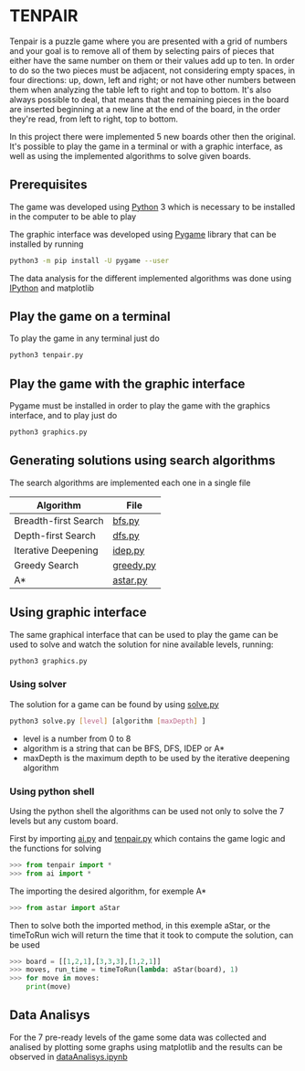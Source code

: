 # TENPAIR

Tenpair is a puzzle game where you  are presented with a grid of numbers and your goal is to remove all of them by selecting pairs of pieces that either have the same number  on them or their values add up to ten. In order to do so the two pieces must be adjacent, not considering empty spaces, in four directions: up, down, left and right; or not have other numbers between them when analyzing the table left to right and top to bottom. It's also always possible to deal, that means that the remaining pieces in the board are inserted beginning at a new line at the end of the board, in the order they're read, from left to right, top to bottom. 

In this project there were implemented 5 new boards other then the original. It's possible to play the game in a terminal or with a graphic interface, as well as using the implemented algorithms to solve given boards.

## Prerequisites

The game was developed using [Python](https://www.python.org) 3 which is necessary to be installed in the computer to be able to play

The graphic interface was developed using [Pygame](https://www.pygame.org/) library that can be installed by running

```bash
python3 -m pip install -U pygame --user
```

The data analysis for the different implemented algorithms was done using [IPython](https://ipython.org) and matplotlib

## Play the game on a terminal

To play the game in any terminal just do

```bash
python3 tenpair.py
```

## Play the game with the graphic interface

Pygame must be installed in order to play the game with the graphics interface, and to play just do

 

```bash
python3 graphics.py
```

## Generating solutions using search algorithms

The search algorithms are implemented each one in a single file

| Algorithm | File |
|--|--|
| Breadth-first Search | [bfs.py](code/bfs.py) |
| Depth-first Search | [dfs.py](code/dfs.py) |
| Iterative Deepening | [idep.py](code/idep.py) |
| Greedy Search | [greedy.py](code/greedy.py) |
| A* | [astar.py](code/astar.py) |

## Using graphic interface

The same graphical interface that can be used to play the game can be used to solve and watch the solution for nine available levels, running:
```bash
python3 graphics.py
```

### Using solver

The solution for a game can be found by using [solve.py](code/solve.py)

```bash
python3 solve.py [level] [algorithm [maxDepth] ]
```

- level is a number from 0 to 8
- algorithm is a string that can be BFS, DFS, IDEP or A*
- maxDepth is the maximum depth to be used by the iterative deepening algorithm

### Using python shell

Using the python shell the algorithms can be used not only to solve the 7 levels but any custom board.

First by importing [ai.py](code/ai.py) and [tenpair.py](code/tenpair.py) which contains the game logic and the functions for solving

```python
>>> from tenpair import *
>>> from ai import *
```

The importing the desired algorithm, for exemple A*

```python
>>> from astar import aStar
```

Then to solve both the imported method, in this exemple aStar, or the timeToRun wich will return the time that it took to compute the solution, can be used

```python
>>> board = [[1,2,1],[3,3,3],[1,2,1]]
>>> moves, run_time = timeToRun(lambda: aStar(board), 1)
>>> for move in moves:
	print(move)
```

## Data Analisys

For the 7 pre-ready levels of the game some data was collected and analised by plotting some graphs using matplotlib and the results can be observed in [dataAnalisys.ipynb](code/dataAnalisys.ipynb)

